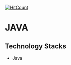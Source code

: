[![HitCount](http://hits.dwyl.io/myselfanuj/https://githubcom/myselfanuj/Augmented-Reality-Projectsgit.svg)](http://hits.dwyl.io/myselfanuj/https://githubcom/myselfanuj/Augmented-Reality-Projectsgit)



# JAVA


## Technology Stacks
*  Java 
